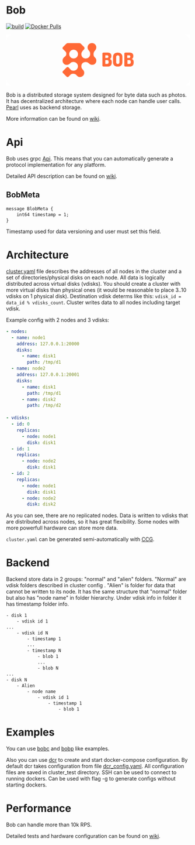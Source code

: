 # Bob
[![build](https://github.com/qoollo/bob/actions/workflows/build.yml/badge.svg)](https://github.com/qoollo/bob/actions/workflows/build.yml) [![Docker Pulls](https://img.shields.io/docker/pulls/qoollo/bob?color=brightgreen)](https://hub.docker.com/r/qoollo/bob/)

![Bob](https://raw.githubusercontent.com/qoollo/bob/305-bob-logo/logo/bob-git-docker-logo.svg)

Bob is a distributed storage system designed for byte data such as photos. It has decentralized architecture where each node can handle user calls. [Pearl](https://github.com/qoollo/pearl) uses as backend storage.

More information can be found on [wiki](https://github.com/qoollo/bob/wiki).

# Api
Bob uses grpc [Api](https://github.com/qoollo/bob/blob/master/bob-grpc/proto/bob.proto).
This means that you can automatically generate a protocol implementation for any platform. 

Detailed API description can be found on [wiki](https://github.com/qoollo/bob/wiki/gRPC-API).

## BobMeta
```
message BlobMeta {
	int64 timestamp = 1; 
}
```
Timestamp used for data versioning and user must set this field.

# Architecture
[cluster.yaml](https://github.com/qoollo/bob/wiki/Cluster-config) file describes the addresses of all nodes in the cluster and a set of directories/physical disks on each node. All data is logically distributed across virtual disks (vdisks). You should create a cluster with more virtual disks than physical ones (it would be reasonable to place 3..10 vdisks on 1 physical disk). Destination vdisk determs like this: `vdisk_id = data_id % vdisks_count`. Cluster writes data to all nodes including target vdisk.

Example config with 2 nodes and 3 vdisks:
```YAML
- nodes:
  - name: node1
    address: 127.0.0.1:20000
    disks:
      - name: disk1
        path: /tmp/d1
  - name: node2
    address: 127.0.0.1:20001
    disks:
      - name: disk1
        path: /tmp/d1
      - name: disk2
        path: /tmp/d2

- vdisks:
  - id: 0
    replicas:
      - node: node1
        disk: disk1
  - id: 1
    replicas:
      - node: node2
        disk: disk1
  - id: 2
    replicas:
      - node: node1
        disk: disk1
      - node: node2
        disk: disk2
```

As you can see, there are no replicated nodes. Data is written to vdisks that are distributed across nodes, so it has great flexibility. Some nodes with more powerfull hardware can store more data.

`cluster.yaml` can be generated semi-automatically with [CCG](https://github.com/qoollo/bob/wiki/Tools#cluster-config-generator-ccg).

# Backend
Backend store data in 2 groups: "normal" and "alien" folders. "Normal" are vdisk folders described in cluster config . "Alien" is folder for data that cannot be written to its node. It has the same structure that "normal" folder but also has "node name" in folder hierarchy. 
Under vdisk info in folder it has timestamp folder info. 
```
- disk 1
    - vdisk id 1
...
    - vdisk id N
        - timestamp 1
        ...
        - timestamp N
            - blob 1
            ...
            - blob N
...
- disk N
    - Alien
        - node name
            - vdisk id 1
                - timestamp 1
                    - blob 1
```

# Examples
You can use [bobc](https://github.com/qoollo/bob/blob/master/bob-apps/bin/bobc.rs) and [bobp](https://github.com/qoollo/bob/blob/master/bob-apps/bin/bobp.rs) like examples.

Also you can use [dcr](https://github.com/qoollo/bob/blob/master/bob-apps/bin/dcr.rs) to create and start docker-compose configuration. By default dcr takes configuration from file [dcr_config.yaml](https://github.com/qoollo/bob/blob/master/config-examples/dcr_config.yaml). All configuration files are saved in cluster_test directory. SSH can be used to connect to running dockers. Can be used with flag -g to generate configs without starting dockers.

# Performance

Bob can handle more than 10k RPS. 

Detailed tests and hardware configuration can be found on [wiki](https://github.com/qoollo/bob/wiki/Performance-tests).
